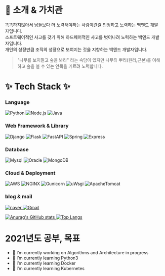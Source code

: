 # 👋 소개 & 가치관
똑똑하지않아서 남들보다 더 노력해야하는 사람이란걸 인정하고 노력하는 백엔드 개발자입니다.<br>
소프트웨어적인 사고를 갖기 위해 하드웨어적인 사고를 벗어나려 노력하는 백엔드 개발자입니다.<br>
개인의 성장만큼 조직의 성장으로 보여지는 것을 지향하는 백엔드 개발자입니다.<br>

> "나무를 보지말고 숲을 봐라" 라는 속담이 있지만 나무의 뿌리(원리,근본)를 이해하고 숲을 볼 수 있는 안목을 기르려 노력합니다.

# ✨ Tech Stack ✨ 
### Language
<img alt="Python" src ="https://img.shields.io/badge/Python-3776AB?&style=for-the-badge&logo=Python&logoColor=white"/>
<img alt="Node.js" src ="https://img.shields.io/badge/Node.js-339933?&style=for-the-badge&logo=Node.js&logoColor=white"/>
<img alt="Java" src ="https://img.shields.io/badge/Java-007396?&style=for-the-badge&logo=Java&logoColor=white"/>

### Web Framework & Library
<img alt="Django" src ="https://img.shields.io/badge/Django-092E20?&style=for-the-badge&logo=Django&logoColor=white"/>
<img alt="Flask" src ="https://img.shields.io/badge/Flask-000000?&style=for-the-badge&logo=flask&logoColor=white"/>
<img alt="FastAPI" src ="https://img.shields.io/badge/FastAPI-009688?&style=for-the-badge&logo=FastAPI&logoColor=white"/>
<img alt="Spring" src ="https://img.shields.io/badge/spring-6DB33F?&style=for-the-badge&logo=spring&logoColor=white"/>
<img alt="Express" src ="https://img.shields.io/badge/express-000000?&style=for-the-badge&logo=express&logoColor=white"/>

### Database
<img alt="Mysql" src ="https://img.shields.io/badge/Mysql-4479A1?&style=for-the-badge&logo=Mysql&logoColor=white"/>
<img alt="Oracle" src ="https://img.shields.io/badge/Oracle-F80000?&style=for-the-badge&logo=Oracle&logoColor=white"/>
<img alt="MongoDB" src ="https://img.shields.io/badge/MongoDB-47A248?&style=for-the-badge&logo=MongoDB&logoColor=white"/>

### Cloud & Deployment
<img alt="AWS" src ="https://img.shields.io/badge/AWS-232F3E?&style=for-the-badge&logo=Amazonaws&logoColor=white"/>
<img alt="NGINX" src ="https://img.shields.io/badge/NGINX-009639?&style=for-the-badge&logo=NGINX&logoColor=white"/>
<img alt="Gunicorn" src ="https://img.shields.io/badge/Gunicorn-009639?&style=for-the-badge&logo=Gunicorn&logoColor=white"/>
<img alt="uWsgi" src ="https://img.shields.io/badge/uWsgi-009639?&style=for-the-badge&logo=uWsgi&logoColor=white"/>
<img alt="ApacheTomcat" src ="https://img.shields.io/badge/ApacheTomcat-F8DC75?&style=for-the-badge&logo=ApacheTomcat&logoColor=white"/>

### blog & mail
<a target="_blank" href="https://blog.naver.com/yysdntjq"><img alt="naver" src ="https://img.shields.io/badge/blog-03C75A?&style=for-the-badge&logo=naver&logoColor=white"/>
<a target="_blank" href="mailto:yysdntjq@gmail.com?subject=Hello%20Yun,%20From%20Github"><img alt="Gmail" src ="https://img.shields.io/badge/Gmail-EA4335?&style=for-the-badge&logo=Gmail&logoColor=white"/>

  
![Anurag's GitHub stats](https://github-readme-stats.vercel.app/api?username=definity-smileY&show_icons=true&theme=radical)
[![Top Langs](https://github-readme-stats.vercel.app/api/top-langs/?username=definity-smileY&layout=compact)](https://github.com/anuraghazra/github-readme-stats)

# 2021년도 공부, 목표
- 🔭 I’m currently working on Algorithms and Architecture in progress <br>
- 🌱 I’m currently learning Python3 <br>
- 🌱 I’m currently learning Docker <br>
- 🌱 I’m currently learning Kubernetes <br>